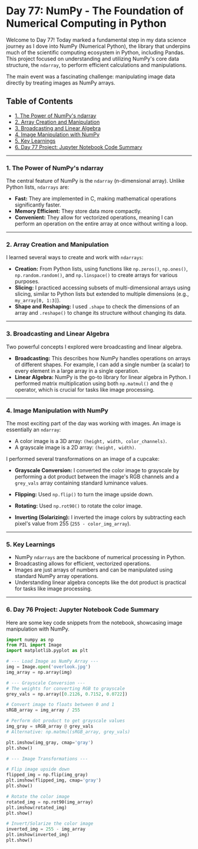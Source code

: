 
# Day 77: NumPy - The Foundation of Numerical Computing in Python

Welcome to Day 77! Today marked a fundamental step in my data science journey as I dove into NumPy (Numerical Python), the library that underpins much of the scientific computing ecosystem in Python, including Pandas. This project focused on understanding and utilizing NumPy's core data structure, the `ndarray`, to perform efficient calculations and manipulations.

The main event was a fascinating challenge: manipulating image data directly by treating images as NumPy arrays.

## Table of Contents
- [1. The Power of NumPy's ndarray](#1-the-power-of-numpys-ndarray)
- [2. Array Creation and Manipulation](#2-array-creation-and-manipulation)
- [3. Broadcasting and Linear Algebra](#3-broadcasting-and-linear-algebra)
- [4. Image Manipulation with NumPy](#4-image-manipulation-with-numpy)
- [5. Key Learnings](#5-key-learnings)
- [6. Day 77 Project: Jupyter Notebook Code Summary](#6-day-77-project-jupyter-notebook-code-summary)

---

### 1. The Power of NumPy's ndarray
The central feature of NumPy is the `ndarray` (n-dimensional array). Unlike Python lists, `ndarrays` are:
-   **Fast:** They are implemented in C, making mathematical operations significantly faster.
-   **Memory Efficient:** They store data more compactly.
-   **Convenient:** They allow for vectorized operations, meaning I can perform an operation on the entire array at once without writing a loop.

---

### 2. Array Creation and Manipulation
I learned several ways to create and work with `ndarrays`:
-   **Creation:** From Python lists, using functions like `np.zeros()`, `np.ones()`, `np.random.random()`, and `np.linspace()` to create arrays for various purposes.
-   **Slicing:** I practiced accessing subsets of multi-dimensional arrays using slicing, similar to Python lists but extended to multiple dimensions (e.g., `my_array[0, 1:3]`).
-   **Shape and Reshaping:** I used `.shape` to check the dimensions of an array and `.reshape()` to change its structure without changing its data.

---

### 3. Broadcasting and Linear Algebra
Two powerful concepts I explored were broadcasting and linear algebra.
-   **Broadcasting:** This describes how NumPy handles operations on arrays of different shapes. For example, I can add a single number (a scalar) to every element in a large array in a single operation.
-   **Linear Algebra:** NumPy is the go-to library for linear algebra in Python. I performed matrix multiplication using both `np.matmul()` and the `@` operator, which is crucial for tasks like image processing.

---

### 4. Image Manipulation with NumPy
The most exciting part of the day was working with images. An image is essentially an `ndarray`:
-   A color image is a 3D array: `(height, width, color_channels)`.
-   A grayscale image is a 2D array: `(height, width)`.

I performed several transformations on an image of a cupcake:
-   **Grayscale Conversion:** I converted the color image to grayscale by performing a dot product between the image's RGB channels and a `grey_vals` array containing standard luminance values.
-   **Flipping:** Used `np.flip()` to turn the image upside down.

-   **Rotating:** Used `np.rot90()` to rotate the color image.

-   **Inverting (Solarizing):** I inverted the image colors by subtracting each pixel's value from 255 (`255 - color_img_array`).


---

### 5. Key Learnings
-   NumPy `ndarrays` are the backbone of numerical processing in Python.
-   Broadcasting allows for efficient, vectorized operations.
-   Images are just arrays of numbers and can be manipulated using standard NumPy array operations.
-   Understanding linear algebra concepts like the dot product is practical for tasks like image processing.

---

### 6. Day 76 Project: Jupyter Notebook Code Summary
Here are some key code snippets from the notebook, showcasing image manipulation with NumPy.

```python
import numpy as np
from PIL import Image
import matplotlib.pyplot as plt

# --- Load Image as NumPy Array ---
img = Image.open('overlook.jpg')
img_array = np.array(img)

# --- Grayscale Conversion ---
# The weights for converting RGB to grayscale
grey_vals = np.array([0.2126, 0.7152, 0.0722])

# Convert image to floats between 0 and 1
sRGB_array = img_array / 255

# Perform dot product to get grayscale values
img_gray = sRGB_array @ grey_vals 
# Alternative: np.matmul(sRGB_array, grey_vals)

plt.imshow(img_gray, cmap='gray')
plt.show()

# --- Image Transformations ---

# Flip image upside down
flipped_img = np.flip(img_gray)
plt.imshow(flipped_img, cmap='gray')
plt.show()

# Rotate the color image
rotated_img = np.rot90(img_array)
plt.imshow(rotated_img)
plt.show()

# Invert/Solarize the color image
inverted_img = 255 - img_array
plt.imshow(inverted_img)
plt.show()
```